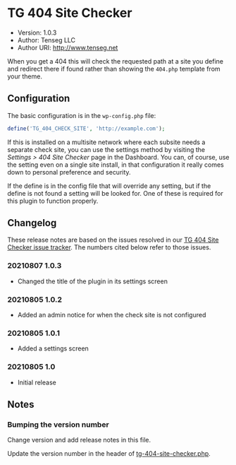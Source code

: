 # TG 404 Site Checker

* Version: 1.0.3
* Author: Tenseg LLC
* Author URI: http://www.tenseg.net

When you get a 404 this will check the requested path at a site you define and redirect there if found rather than showing the `404.php` template from your theme.

## Configuration

The basic configuration is in the `wp-config.php` file:

```php
define('TG_404_CHECK_SITE', 'http://example.com');
```

If this is installed on a multisite network where each subsite needs a separate check site, you can use the settings method by visiting the *Settings > 404 Site Checker* page in the Dashboard. You can, of course, use the setting even on a single site install, in that configuration it really comes down to personal preference and security.

If the define is in the config file that will override any setting, but if the define is not found a setting will be looked for. One of these is required for this plugin to function properly.

## Changelog

These release notes are based on the issues resolved in our [TG 404 Site Checker issue tracker](https://bitbucket.org/tenseg//tg-404-site-checker/issues?status=resolved&sort=-updated_on). The numbers cited below refer to those issues.

### 20210807 1.0.3

* Changed the title of the plugin in its settings screen
### 20210805 1.0.2

* Added an admin notice for when the check site is not configured
### 20210805 1.0.1

* Added a settings screen

### 20210805 1.0

* Initial release

## Notes

### Bumping the version number

Change version and add release notes in this file.

Update the version number in the header of [tg-404-site-checker.php](tg-404-site-checker.php).